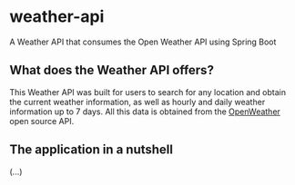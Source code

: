 # weather-api
A Weather API that consumes the Open Weather API using Spring Boot

## What does the Weather API offers?
This Weather API was built for users to search for any location and obtain the current weather information, as well as hourly and daily weather information up to 7 days. 
All this data is obtained from the [OpenWeather](https://openweathermap.org/api) open source API.

## The application in a nutshell

(...)
